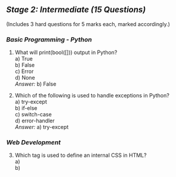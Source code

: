 ## *Stage 2: Intermediate (15 Questions)*  
(Includes 3 hard questions for 5 marks each, marked accordingly.)  

### *Basic Programming - Python*  
1. What will print(bool([])) output in Python?  
   a) True  
   b) False  
   c) Error  
   d) None  
   *Answer:* b) False  

2. Which of the following is used to handle exceptions in Python?  
   a) try-except  
   b) if-else  
   c) switch-case  
   d) error-handler  
   *Answer:* a) try-except  

### *Web Development*  
3. Which tag is used to define an internal CSS in HTML?  
   a) <css>  
   b) <style>  
   c) <link>  
   d) <script>  
   *Answer:* b) <style>  

4. What does ‘href’ in an anchor tag <a> define?  
   a) Hyperlink Reference  
   b) HTML Rendering Framework  
   c) Header Reference  
   d) Hypertext Result File  
   *Answer:* a) Hyperlink Reference  

### *Digital Marketing*  
5. Which of the following is an example of Digital Marketing?  
   a) TV Advertisements  
   b) Social Media Ads  
   c) Radio Advertisements  
   d) Newspaper Ads  
   *Answer:* b) Social Media Ads  

### *Data Structure and Algorithms*  
6. Which of these data structures follows LIFO (Last In, First Out)?  
   a) Queue  
   b) Stack  
   c) Array  
   d) Linked List  
   *Answer:* b) Stack  

7. *(Hard - 5 marks)* What is an advantage of using recursion in programming?  
   a) It reduces function calls  
   b) It simplifies complex problems  
   c) It speeds up execution  
   d) It decreases memory usage  
   *Answer:* b) It simplifies complex problems  

### *Database (MySQL)*  
8. Which SQL statement is used to remove all records from a table but keeps its structure?  
   a) DELETE  
   b) REMOVE  
   c) DROP  
   d) TRUNCATE  
   *Answer:* d) TRUNCATE  

9. Which database key is used to uniquely identify each row in a table?  
   a) Foreign key  
   b) Super key  
   c) Candidate key  
   d) Primary key  
   *Answer:* d) Primary key  

### *Operating Systems Concepts*  
10. What is the main role of an operating system kernel?  
   a) Manage files  
   b) Manage hardware and software communication  
   c) Display graphics  
   d) Control network access  
   *Answer:* b) Manage hardware and software communication  

11. *(Hard - 5 marks)* What is the primary difference between a process and a thread?  
   a) A process is a lightweight operation, while a thread is heavyweight  
   b) A thread is a lightweight operation, while a process is heavyweight  
   c) Both are identical in execution  
   d) Threads consume more memory than processes  
   *Answer:* b) A thread is a lightweight operation, while a process is heavyweight  

### *Basic Economics*  
12. What is the term used for the total market value of all final goods and services produced within a country in a given year?  
   a) Gross National Product (GNP)  
   b) Net National Product (NNP)  
   c) Gross Domestic Product (GDP)  
   d) Consumer Price Index (CPI)  
   *Answer:* c) Gross Domestic Product (GDP)  

### *Computer Fundamentals*  
13. Which of the following is an example of a dynamically typed language?  
   a) C++  
   b) Java  
   c) Python  
   d) Swift  
   *Answer:* c) Python  

### *Management Concepts*  
14. What is the primary function of management in an organization?  
   a) Marketing  
   b) Planning, Organizing, Leading, and Controlling (POLC)  
   c) Selling products  
   d) Maintaining accounts  
   *Answer:* b) Planning, Organizing, Leading, and Controlling (POLC)  

15. *(Hard - 5 marks)* What is the main advantage of indexing in a database?  
   a) Slows down queries  
   b) Increases redundancy  
   c) Speeds up searching  
   d) Deletes duplicate records  
   *Answer:* c) Speeds up searching  

---

### ✅ *Final Structure:*
- *Total Questions:* 15  
- *Hard Questions (5 marks each):* 3  
  - *Recursion in programming (Data Structures)*
  - *Process vs. Thread (Operating Systems)*
  - *Indexing in Databases (MySQL)*  


